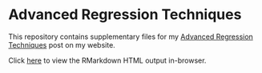 # Advanced Regression Techniques
This repository contains supplementary files for my [Advanced Regression Techniques](https://www.rosswoleben.com/projects/adv-reg) post on my website.

Click [here](https://htmlpreview.github.io/?https://github.com/ross-wgh/MSDS_Notes/blob/main/May2023/Foundation_of_Regression_%26_Modeling/Advanced_Regression_Techniques.html) to view the RMarkdown HTML output in-browser.
